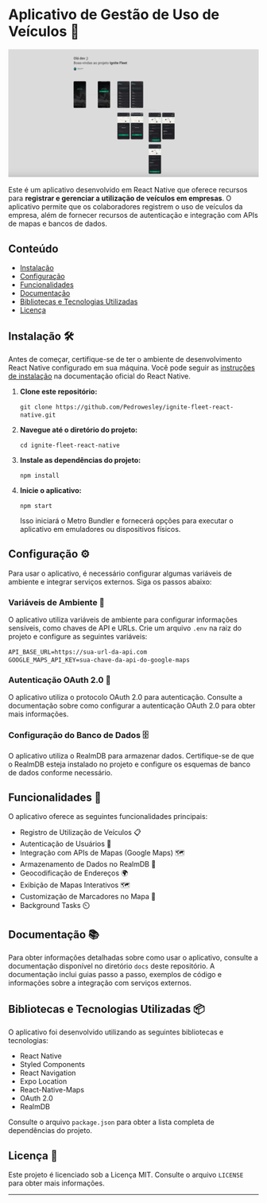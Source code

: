 # Aplicativo de Gestão de Uso de Veículos 🚗

![Imagem do Figma](/.screenshoot/main.png)

Este é um aplicativo desenvolvido em React Native que oferece recursos para **registrar e gerenciar a utilização de veículos em empresas**. O aplicativo permite que os colaboradores registrem o uso de veículos da empresa, além de fornecer recursos de autenticação e integração com APIs de mapas e bancos de dados.

## Conteúdo

- [Instalação](#instalação)
- [Configuração](#configuração)
- [Funcionalidades](#funcionalidades)
- [Documentação](#documentação)
- [Bibliotecas e Tecnologias Utilizadas](#bibliotecas-e-tecnologias-utilizadas)
- [Licença](#licença)

## Instalação 🛠️

Antes de começar, certifique-se de ter o ambiente de desenvolvimento React Native configurado em sua máquina. Você pode seguir as [instruções de instalação](https://reactnative.dev/docs/environment-setup) na documentação oficial do React Native.

1. **Clone este repositório:**

   ```
   git clone https://github.com/Pedrowesley/ignite-fleet-react-native.git
   ```

2. **Navegue até o diretório do projeto:**

   ```
   cd ignite-fleet-react-native
   ```

3. **Instale as dependências do projeto:**

   ```
   npm install
   ```

4. **Inicie o aplicativo:**

   ```
   npm start
   ```

   Isso iniciará o Metro Bundler e fornecerá opções para executar o aplicativo em emuladores ou dispositivos físicos.

## Configuração ⚙️

Para usar o aplicativo, é necessário configurar algumas variáveis de ambiente e integrar serviços externos. Siga os passos abaixo:

### Variáveis de Ambiente 🔑

O aplicativo utiliza variáveis de ambiente para configurar informações sensíveis, como chaves de API e URLs. Crie um arquivo `.env` na raiz do projeto e configure as seguintes variáveis:

```
API_BASE_URL=https://sua-url-da-api.com
GOOGLE_MAPS_API_KEY=sua-chave-da-api-do-google-maps
```

### Autenticação OAuth 2.0 📝

O aplicativo utiliza o protocolo OAuth 2.0 para autenticação. Consulte a documentação sobre como configurar a autenticação OAuth 2.0 para obter mais informações.

### Configuração do Banco de Dados 🗄️

O aplicativo utiliza o RealmDB para armazenar dados. Certifique-se de que o RealmDB esteja instalado no projeto e configure os esquemas de banco de dados conforme necessário.

## Funcionalidades 🚀

O aplicativo oferece as seguintes funcionalidades principais:

- Registro de Utilização de Veículos 📋
- Autenticação de Usuários 🔐
- Integração com APIs de Mapas (Google Maps) 🗺️
- Armazenamento de Dados no RealmDB 🏦
- Geocodificação de Endereços 🌍
- Exibição de Mapas Interativos 🗺️
- Customização de Marcadores no Mapa 📍
- Background Tasks ⏲️

## Documentação 📚

Para obter informações detalhadas sobre como usar o aplicativo, consulte a documentação disponível no diretório `docs` deste repositório. A documentação inclui guias passo a passo, exemplos de código e informações sobre a integração com serviços externos.

## Bibliotecas e Tecnologias Utilizadas 📦

O aplicativo foi desenvolvido utilizando as seguintes bibliotecas e tecnologias:

- React Native
- Styled Components
- React Navigation
- Expo Location
- React-Native-Maps
- OAuth 2.0
- RealmDB

Consulte o arquivo `package.json` para obter a lista completa de dependências do projeto.

## Licença 📜

Este projeto é licenciado sob a Licença MIT. Consulte o arquivo `LICENSE` para obter mais informações.

---
